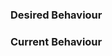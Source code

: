 ### Desired Behaviour

<!--- Explain how the program should behave once the issue has been resolved. -->

### Current Behaviour

<!--- Please provide information about the undesired current behaviour. -->

